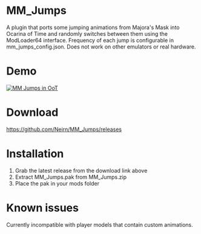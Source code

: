 # MM_Jumps
A plugin that ports some jumping animations from Majora's Mask into Ocarina of Time and randomly switches between them using the ModLoader64 interface. Frequency of each jump is configurable in mm_jumps_config.json. Does not work on other emulators or real hardware.

# Demo
[![MM Jumps in OoT](http://img.youtube.com/vi/4p00J6CjsHk/0.jpg)](https://youtu.be/4p00J6CjsHk "MM Jumps Demo")

# Download
https://github.com/Neirn/MM_Jumps/releases

# Installation
1. Grab the latest release from the download link above
2. Extract MM_Jumps.pak from MM_Jumps.zip
3. Place the pak in your mods folder


# Known issues
Currently incompatible with player models that contain custom animations.
